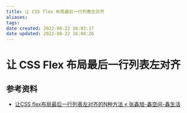 ```yaml
---
title: 让 CSS flex 布局最后一行列表左对齐
aliases: 
tags: 
date created: 2022-08-22 16:03:17
date updated: 2022-08-22 16:04:26
---
```


# 让 CSS Flex 布局最后一行列表左对齐

## 参考资料

- [让CSS flex布局最后一行列表左对齐的N种方法 « 张鑫旭-鑫空间-鑫生活](https://www.zhangxinxu.com/wordpress/2019/08/css-flex-last-align/)
